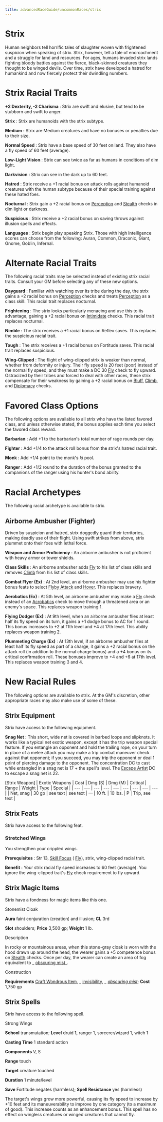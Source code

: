 ```yaml
---
title: advancedRaceGuide/uncommonRaces/strix
---
```

# Strix

Human neighbors tell horrific tales of slaughter woven with frightened suspicion when speaking of strix. Strix, however, tell a tale of encroachment and a struggle for land and resources. For ages, humans invaded strix lands fighting bloody battles against the fierce, black-skinned creatures they thought to be winged devils. Over time, strix have developed a hatred for humankind and now fiercely protect their dwindling numbers.

# Strix Racial Traits

**+2 Dexterity, -2 Charisma** : Strix are swift and elusive, but tend to be stubborn and swift to anger.

**Strix** : Strix are humanoids with the strix subtype.

**Medium** : Strix are Medium creatures and have no bonuses or penalties due to their size.

**Normal Speed** : Strix have a base speed of 30 feet on land. They also have a fly speed of 60 feet (average).

**Low-Light Vision** : Strix can see twice as far as humans in conditions of dim light.

**Darkvision** : Strix can see in the dark up to 60 feet.

**Hatred** : Strix receive a +1 racial bonus on attack rolls against humanoid creatures with the human subtype because of their special training against these hated foes.

**Nocturnal** : Strix gain a +2 racial bonus on [Perception](skills/perception.md#_perception) and [Stealth](skills/stealth.md#_stealth) checks in dim light or darkness.

**Suspicious** : Strix receive a +2 racial bonus on saving throws against illusion spells and effects.

**Languages** : Strix begin play speaking Strix. Those with high Intelligence scores can choose from the following: Auran, Common, Draconic, Giant, Gnome, Goblin, Infernal.

# Alternate Racial Traits

The following racial traits may be selected instead of existing strix racial traits. Consult your GM before selecting any of these new options.

**Dayguard** : Familiar with watching over its tribe during the day, the strix gains a +2 racial bonus on [Perception](skills/perception.md#_perception) checks and treats [Perception](skills/perception.md#_perception) as a class skill. This racial trait replaces nocturnal.

**Frightening** : The strix looks particularly menacing and use this to its advantage, gaining a +2 racial bonus on [Intimidate](skills/intimidate.md#_intimidate) checks. This racial trait replaces nocturnal.

**Nimble** : The strix receives a +1 racial bonus on Reflex saves. This replaces the suspicious racial trait.

**Tough** : The strix receives a +1 racial bonus on Fortitude saves. This racial trait replaces suspicious.

**Wing-Clipped** : The flight of wing-clipped strix is weaker than normal, whether from deformity or injury. Their fly speed is 20 feet (poor) instead of the normal fly speed, and they must make a DC 30 [Fly](skills/fly.md#_fly) check to fly upward. Ostracized by their tribes and forced to deal with other races, these strix compensate for their weakness by gaining a +2 racial bonus on [Bluff](skills/bluff.md#_bluff), [Climb](skills/climb.md#_climb), and [Diplomacy](skills/diplomacy.md#_diplomacy) checks.

# Favored Class Options

The following options are available to all strix who have the listed favored class, and unless otherwise stated, the bonus applies each time you select the favored class reward.

**Barbarian** : Add +1 to the barbarian's total number of rage rounds per day.

**Fighter** : Add +1/4 to the attack roll bonus from the strix's hatred racial trait.

**Monk** : Add +1/4 point to the monk's _ki_ pool.

**Ranger** : Add +1/2 round to the duration of the bonus granted to the companions of the ranger using his hunter's bond ability.

# Racial Archetypes

The following racial archetype is available to strix.

## Airborne Ambusher (Fighter)

Driven by suspicion and hatred, strix doggedly guard their territories, making deadly use of their flight. Using swift strikes from above, strix plummet onto their foes with lethal force.

**Weapon and Armor Proficiency** : An airborne ambusher is not proficient with heavy armor or tower shields.

**Class Skills** : An airborne ambusher adds [Fly](skills/fly.md#_fly) to his list of class skills and removes [Climb](skills/climb.md#_climb) from his list of class skills.

**Combat Flyer (Ex)** : At 2nd level, an airborne ambusher may use his fighter bonus feats to select [Flyby Attack](monsters/monsterFeats.md#_flyby-attack) and [Hover](monsters/monsterFeats.md#_hover). This replaces bravery.

**Aerobatics (Ex)** : At 5th level, an airborne ambusher may make a [Fly](skills/fly.md#_fly) check instead of an [Acrobatics](skills/acrobatics.md#_acrobatics) check to move through a threatened area or an enemy's space. This replaces weapon training 1.

**Flying Dodger (Ex)** : At 9th level, when an airborne ambusher flies at least half its fly speed on its turn, it gains a +1 dodge bonus to AC for 1 round. This bonus increases to +2 at 11th level and +4 at 17th level. This ability replaces weapon training 2.

**Plummeting Charge (Ex)** : At 13th level, if an airborne ambusher flies at least half its fly speed as part of a charge, it gains a +2 racial bonus on the attack roll (in addition to the normal charge bonus) and a +4 bonus on its critical confirmation roll. These bonuses improve to +4 and +6 at 17th level. This replaces weapon training 3 and 4.

# New Racial Rules

The following options are available to strix. At the GM's discretion, other appropriate races may also make use of some of these.

## Strix Equipment

Strix have access to the following equipment.

**Snag Net** : This short, wide net is covered in barbed loops and slipknots. It works like a typical net exotic weapon, except it has the trip weapon special feature. If you entangle an opponent and hold the trailing rope, on your turn in place of a melee attack you may make a trip combat maneuver check against that opponent; if you succeed, you may trip the opponent or deal 1 point of piercing damage to the opponent. The concentration DC to cast while entangled in a snag net is 17 + the spell's level. The [Escape Artist](skills/escapeArtist.md#_escape-artist) DC to escape a snag net is 22.

[Strix Weapon]
| Exotic Weapons | Cost | Dmg (S) | Dmg (M) | Critical | Range | Weight | Type | Special |
| --- | --- | --- | --- | --- | --- | --- | --- | --- |
| Net, snag | 30 gp | see text | see text | — | 10 ft. | 10 lbs. | P | Trip, see text |

## Strix Feats

Strix have access to the following feat.

### Stretched Wings

You strengthen your crippled wings.

**Prerequisites** : Str 13, [Skill Focus](feats.md#_skill-focus) ( [Fly](skills/fly.md#_fly)), strix, wing-clipped racial trait.

**Benefit** : Your strix racial fly speed increases to 60 feet (average). You ignore the wing-clipped trait's [Fly](skills/fly.md#_fly) check requirement to fly upward.

## Strix Magic Items

Strix have a fondness for magic items like this one.

Stonemist Cloak

**Aura** faint conjuration (creation) and illusion; **CL** 3rd

**Slot** shoulders; **Price** 3,500 gp; **Weight** 1 lb.

Description

In rocky or mountainous areas, when this stone-gray cloak is worn with the hood drawn up around the head, the wearer gains a +5 competence bonus on [Stealth](skills/stealth.md#_stealth) checks. Once per day, the wearer can create an area of fog equivalent to _ [obscuring mist](spells/obscuringMist.md#_obscuring-mist)_.

Construction

**Requirements** [Craft Wondrous Item](feats.md#_craft-wondrous-item), _ [invisibility](spells/invisibility.md#_invisibility)_, _ [obscuring mist](spells/obscuringMist.md#_obscuring-mist)_; **Cost** 1,750 gp

## Strix Spells

Strix have access to the following spell.

Strong Wings

**School** transmutation; **Level** druid 1, ranger 1, sorcerer/wizard 1, witch 1

**Casting Time** 1 standard action

**Components** V, S

**Range** touch

**Target** creature touched

**Duration** 1 minute/level

**Save** Fortitude negates (harmless); **Spell Resistance** yes (harmless)

The target's wings grow more powerful, causing its fly speed to increase by +10 feet and its maneuverability to improve by one category (to a maximum of good). This increase counts as an enhancement bonus. This spell has no effect on wingless creatures or winged creatures that cannot fly.

